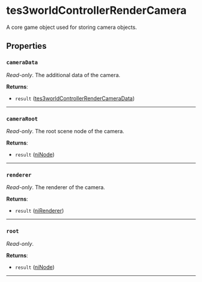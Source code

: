 # tes3worldControllerRenderCamera
<div class="search_terms" style="display: none">tes3worldcontrollerrendercamera, worldcontrollerrendercamera</div>

<!---
	This file is autogenerated. Do not edit this file manually. Your changes will be ignored.
	More information: https://github.com/MWSE/MWSE/tree/master/docs
-->

A core game object used for storing camera objects.

## Properties

### `cameraData`
<div class="search_terms" style="display: none">cameradata</div>

*Read-only*. The additional data of the camera.

**Returns**:

* `result` ([tes3worldControllerRenderCameraData](../../types/tes3worldControllerRenderCameraData))

***

### `cameraRoot`
<div class="search_terms" style="display: none">cameraroot</div>

*Read-only*. The root scene node of the camera.

**Returns**:

* `result` ([niNode](../../types/niNode))

***

### `renderer`
<div class="search_terms" style="display: none">renderer</div>

*Read-only*. The renderer of the camera.

**Returns**:

* `result` ([niRenderer](../../types/niRenderer))

***

### `root`
<div class="search_terms" style="display: none">root</div>

*Read-only*. 

**Returns**:

* `result` ([niNode](../../types/niNode))

***

